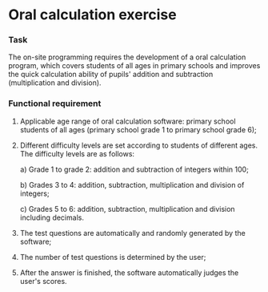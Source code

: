 # Oral calculation exercise

### **Task**

The on-site programming requires the development of a oral calculation program, which covers students of all ages in primary schools and improves the quick calculation ability of pupils' addition and subtraction (multiplication and division).



### **Functional requirement**

1. Applicable age range of oral calculation software: primary school students of all ages (primary school grade 1 to primary school grade 6);

2. Different difficulty levels are set according to students of different ages. The difficulty levels are as follows:

    a) Grade 1 to grade 2: addition and subtraction of integers within 100;

    b) Grades 3 to 4: addition, subtraction, multiplication and division of integers;

    c) Grades 5 to 6: addition, subtraction, multiplication and division including decimals.

3. The test questions are automatically and randomly generated by the software;

4. The number of test questions is determined by the user;

5. After the answer is finished, the software automatically judges the user's scores.